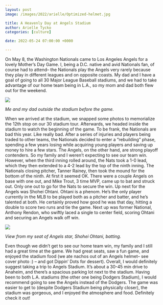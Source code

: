 ```yaml
---
layout: post
image: /images/2022/arielle/Optimized-helmet.jpg

title: A Heavenly Day at Angels Stadium
author: Arielle Tycko
categories: [culture]

date: 2022-05-24 07:00:00 +0000

---
```

On May 8, the Washington Nationals came to Los Angeles Angels for a lovely Mother’s Day Game. I, being a D.C. native and avid Nationals fan, of course had to attend– the Nationals play the Angels very rarely because they play in different leagues and on opposite coasts. My dad and I have a goal of going to all 30 Major League Baseball stadiums, and we had to take advantage of our home team being in L.A., so my mom and dad both flew out for the weekend.

![](/images/2022/arielle/Optimized-6F89DF95-A7C4-4D1B-9556-45E3DE4EAE3C.jpeg)

_Me and my dad outside the stadium before the game._

When we arrived at the stadium, we snapped some photos to memorialize the 12th stop on our 30 stadium tour. Afterwards, we headed inside the stadium to watch the beginning of the game. To be frank, the Nationals are bad this year. Like really bad. After a series of injuries and players being traded to other teams, the Nationals decided to enter a “rebuilding” phase, spending a few years losing while acquiring young players and saving up money to hire a few stars. The Angels, on the other hand, are strong playoff contenders. So my family and I weren’t expecting to see our team win. However, when the third inning rolled around, the Nats took a 1-0 lead, which they then extended to a 4-2 lead by the top of the ninth inning. The Nationals closing pitcher, Tanner Rainey, then took the mound for the bottom of the ninth. At first it seemed OK. There were a couple Angels on base with one out, and Mike Trout, 3 time MVP, came up to bat and struck out. Only one out to go for the Nats to secure the win. Up next for the Angels was Shohei Ohtani. Ohtani is a phenom. He’s the only player currently in the MLB to be played both as a pitcher and batter, and he’s talented at both. He certainly proved how good he was that day, hitting a double to score two runs and tie the game. Next up was former National, Anthony Rendon, who swiftly laced a single to center field, scoring Ohtani and securing an Angels walk off win.

![](/images/2022/arielle/Optimized-IMG_7751.jpeg)

_View from my seat of Angels star, Shohei Ohtani, batting._

Even though we didn’t get to see our home team win, my family and I still had a great time at the game. We had great seats, saw a fun game, and enjoyed the stadium food (we ate nachos out of an Angels helmet– see cover photo :) – and got Dippin’ Dots for dessert). Overall, I would definitely suggest taking a trip to Angels Stadium. It’s about a 30-45 min drive to Anaheim, and there’s a spacious parking lot next to the stadium. Having been to both L.A. stadiums (the other one being Dodgers Stadium), I would recommend going to see the Angels instead of the Dodgers. The game was easier to get to (despite Dodgers Stadium being physically closer), the stadium was gorgeous, and I enjoyed the atmosphere and food. Definitely check it out!